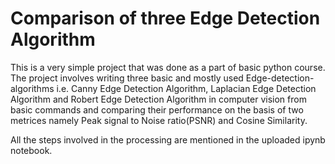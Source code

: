 # Comparison of three Edge Detection Algorithm

This is a very simple project that was done as a part of basic python course. The project involves writing three basic and mostly used Edge-detection-algorithms i.e. Canny Edge Detection Algorithm, Laplacian Edge Detection Algorithm and Robert Edge Detection Algorithm in computer vision from basic commands and comparing their performance on the basis of two metrices namely Peak signal to Noise ratio(PSNR) and Cosine Similarity.

All the steps involved in the processing are mentioned in the uploaded ipynb notebook. 
